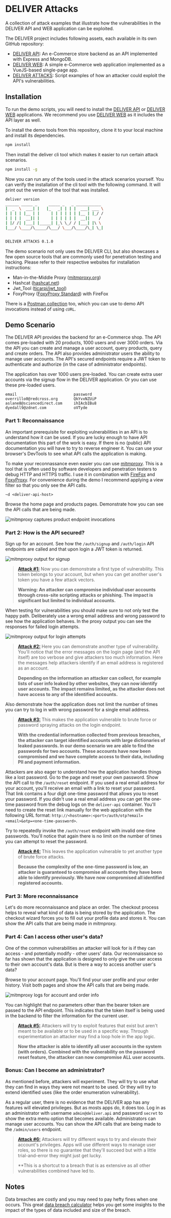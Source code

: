 # DELIVER Attacks

A collection of attack examples that illustrate how the vulnerabilities in the DELIVER API and WEB application can be exploited. 

The DELIVER project includes following assets, each available in its
own GitHub repository:

- [DELIVER API](https://github.com/jiridj/deliver-api): An e-Commerce store backend as an API implemented with Express and MongoDB.
- [DELIVER WEB](https://github.com/jiridj/deliver-web): A simple e-Commerce web application implemented as a VueJS-based single-page app.
- [DELIVER ATTACKS](https://github.com/jiridj/deliver-attacks): Script examples of how an attacker could exploit the API's vulnerabilities.

## Installation

To run the demo scripts, you will need to install the [DELIVER API](https://github.com/jiridj/deliver-api) or [DELIVER WEB](https://github.com/jiridj/deliver-web) applications. We recommend you use [DELIVER WEB](https://github.com/jiridj/deliver-web) as it includes the API layer as well.

To install the demo tools from this repository, clone it to your local machine and install its dependencies.

```bash
npm install
```

Then install the deliver cli tool which makes it easier to run certain attack scenarios.

```bash
npm install -g
```

Now you can run any of the tools used in the attack scenarios yourself. You can verify the installation of the cli tool with the following command. It will print out the version of the tool that was installed. 

```bash
deliver version
______ _____ _     _____ _   _ ___________
|  _  \  ___| |   |_   _| | | |  ___| ___ \
| | | | |__ | |     | | | | | | |__ | |_/ /
| | | |  __|| |     | | | | | |  __||    /
| |/ /| |___| |_____| |_\ \_/ / |___| |\ \
|___/ \____/\_____/\___/ \___/\____/\_| \_|


DELIVER ATTACKS 0.1.0
```

The demo scenario not only uses the DELIVER CLI, but also showcases a few open source tools that are commonly used for penetration testing and hacking. Please refer to their respective websites for installation instructions:

- Man-in-the-Middle Proxy ([mitmproxy.org](https://mitmproxy.org))
- Hashcat ([hashcat.net](https://hashcat.net/))
- Jwt_Tool ([ticarpi/jwt_tool](https://github.com/ticarpi/jwt_tool))
- FoxyProxy ([FoxyProxy Standard](https://addons.mozilla.org/en-US/firefox/addon/foxyproxy-standard/)) with FireFox

There is a [Postman collection](demos/DELIVER%20attacks.postman_collection.json) too, which you can use to demo API invocations instead of using `cURL`.

## Demo Scenario

The DELIVER API provides the backend for an e-Commerce shop. The API comes pre-loaded with 20 products, 1000 users and over 3000 orders. Via the API you can create and manage a user account, query products, query and create orders. The API also provides administrator users the ability to manage user accounts. The API's secured endpoints require a JWT token to authenticate and authorize (in the case of administrator endpoints).

The application has over 1000 users pre-loaded. You can create extra user accounts via the signup flow in the DELIVER application. Or you can use these pre-loaded users.

```
email                         password
overrillo0@redcross.org       QkYvxNZUiP
aslane8@sciencedirect.com     ihIAcbIBu8
dyedall9@zdnet.com            oVTyde
```

### Part 1: Reconnaissance

An important prerequisite for exploiting vulnerabilities in an API is to understand how it can be used. If you are lucky enough to have API documentation this part of the work is easy. If there is no (public) API documentation you will have to try to reverse engineer it. You can use your browser's DevTools to see what API calls the application is making. 

To make your reconnassance even easier you can use [mitmproxy](https://mitmproxy.org). This is a tool that is often used by software developers and penetration testers to debug HTTP and HTTPS traffic. I use it in combination with [FireFox](https://www.mozilla.org/en-US/firefox/new/) and [FoxyProxy](https://addons.mozilla.org/en-US/firefox/addon/foxyproxy-standard/). For convenience during the demo I recommend applying a view filter so that you only see the API calls. 

```
~d <deliver-api-host>
```

Browse the home page and products pages. Demonstrate how you can see the API calls that are being made.

![mitmproxy captures product endpoint invocations](docs/attack-1/mitmproxy_product.gif)

### Part 2: How is the API secured?

Sign up for an account. See how the `/auth/signup` and `/auth/login` API endpoints are called and that upon login a JWT token is returned. 

![mitmproxy output for signup](./docs/attack-1/mitmproxy_signup.gif)

> [**Attack #1:**](docs/attack-1/README.md)
> Now you can demonstrate a first type of vulnerability. This token belongs to your account, but when you can get another user's token you have a few attack vectors.
>
> **Warning: An attacker can compromise individual user accounts through cross-site scripting attacks or phishing. The impact is significant but limited to individual accounts.**

When testing for vulnerabilities you should make sure to not only test the happy path. Deliberately use a wrong email address and wrong password to see how the application behaves. In the proxy output you can see the responses for failed login attempts. 

![mitmproxy output for login attempts](./docs/attack-2/mitmproxy_login_attempts.gif)

> [**Attack #2:**](docs/attack-2/README.md)
> Here you can demonstrate another type of vulnerability. You'll notice that the error messages on the login page (and the API itself) are too verbose and give attackers too much information. Here the messages help attackers identify if an email address is registered as an account.
>
> **Depending on the information an attacker can collect, for example lists of user info leaked by other websites, they can now identify user accounts. The impact remains limited, as the attacker does not have access to any of the identified accounts.**

Also demonstrate how the application does not limit the number of times you can try to log in with wrong password for a single email address. 

> [**Attack #3:**](docs/attack-3/README.md)
> This makes the application vulnerable to brute force or password spraying attacks on the login endpoint. 
>
> **With the credential information collected from previous breaches, the attacker can target identified accounts with large dictionaries of leaked passwords. In our demo scenario we are able to find the passwords for two accounts. These accounts have now been compromised and we have complete access to their data, including PII and payment information.**

Attackers are also eager to understand how the application handles things like a lost password. Go to the page and reset your own password. Show the API call to the `/auth/reset` endpoint. If you used a real email address for your account, you'll receive an email with a link to reset your password. That link contains a four digit one-time password that allows you to reset your password. If you didn't use a real email address you can get the one-time password from the debug logs on the `deliver-api` container. You'll need to create the reset link manually for the web application with the following URL format: `http://<hostname>:<port>/auth/otp?email=<email>&otp=<one-time-password>`.

Try to repeatedly invoke the `/auth/reset` endpoint with invalid one-time passwords. You'll notice that again there is no limit on the number of times you can attempt to reset the password. 

> [**Attack #4:**](docs/attack-4/README.md)
> This leaves the application vulnerable to yet another type of brute force attacks. 
>
> **Because the complexity of the one-time password is low, an attacker is guaranteed to compromise all accounts they have been able to identify previously. We have now compromised all identified registered accounts.**

### Part 3: More reconnaissance

Let's do more reconnaissance and place an order. The checkout process helps to reveal what kind of data is being stored by the application. The checkout wizard forces you to fill out your profile data and stores it. You can show the API calls that are being made in mitmproxy. 

### Part 4: Can I access other user's data?

One of the common vulnerabilities an attacker will look for is if they can access - and potentially modify - other users' data. Our reconnaissance so far has shown that the application is designed to only give the user access to their own account's data. But is there a way to access another user's data?

Browse to your account page. You'll find your user profile and your order history. Visit both pages and show the API calls that are being made. 

![mitmproxy logs for account and order info](docs/attack-5/mitmproxy_order_history.gif)

You can highlight that no parameters other than the bearer token are passed to the API endpoint. This indicates that the token itself is being used in the backend to filter the information for the current user. 

> [**Attack #5:**](docs/attack-5/README.md)
> Attackers will try to exploit features that exist but aren't meant to be available or to be used in a specific way. Through experimentation an attacker may find a loop hole in the app logic.
> 
> **Now the attacker is able to identify all user accounts in the system (with orders). Combined with the vulnerability on the password reset feature, the attacker can now compromise ALL user accounts.**

### Bonus: Can I become an administrator?

As mentioned before, attackers will experiment. They will try to use what they can find in ways they were not meant to be used. Or they will try to extend identified uses (like the order enumeration vulnerability). 

As a regular user, there is no evidence that the DELIVER app has any features will elevated privileges. But as mosts apps do, it does too. Log in as an administrator with username `admin@deliver.api` and password `secret` to show the extra menu option that becomes available. Administrators can manage user accounts. You can show the API calls that are being made to the `/admin/users` endpoint. 

> [**Attack #6:**](docs/attack-6/README.md)
> Attackers will try different ways to try and elevate their account's privileges. Apps will use different ways to manage user roles, so there is no guarantee that they'll succeed but with a little trial-and-error they might just get lucky.
> 
> **This is a shortcut to a breach that is as extensive as all other vulnerabilities combined have led to. 

## Notes

Data breaches are costly and you may need to pay hefty fines when one occurs. This great [data breach calculator](https://keeprisk.at-bay.com/svc/data_breach_calculator) helps you get some insights to the impact of the types of data included and size of the breach.